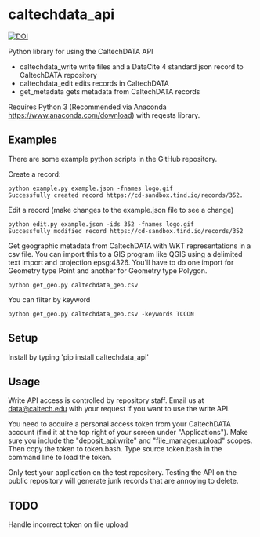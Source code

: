 # caltechdata_api

[![DOI](https://data.caltech.edu/badge/87960443.svg)](https://data.caltech.edu/badge/latestdoi/87960443)

Python library for using the CaltechDATA API

- caltechdata_write write files and a DataCite 4 standard json record to CaltechDATA repository
- caltechdata_edit edits records in CaltechDATA
- get_metadata gets metadata from CaltechDATA records

Requires Python 3 (Recommended via Anaconda https://www.anaconda.com/download) with reqests library.

## Examples

There are some example python scripts in the GitHub repository.

Create a record:

```shell
python example.py example.json -fnames logo.gif
Successfully created record https://cd-sandbox.tind.io/records/352.  
```

Edit a record (make changes to the example.json file to see a change)
```
python edit.py example.json -ids 352 -fnames logo.gif
Successfully modified record https://cd-sandbox.tind.io/records/352
```

Get geographic metadata from CaltechDATA with WKT representations in a csv file. 
You can import this to a GIS program like QGIS
using a delimited text import and projection epsg:4326. You'll have to do one
import for Geometry type Point and another for Geometry type Polygon. 

```
python get_geo.py caltechdata_geo.csv
```

You can filter by keyword

```
python get_geo.py caltechdata_geo.csv -keywords TCCON
```


## Setup 

Install by typing 'pip install caltechdata_api'

## Usage

Write API access is controlled by repository staff.  Email us at data@caltech.edu 
with your request if you want to use the write API.

You need to acquire a personal access token from your CaltechDATA account
(find it at the top right of your screen under "Applications").
Make sure you include the "deposit_api:write" and "file_manager:upload"
scopes.  Then copy the token to token.bash.  Type source token.bash in 
the command line to load the token.  

Only test your application on the test repository.  Testing the API on the public 
repository will generate junk records that are annoying to delete.

## TODO

Handle incorrect token on file upload
